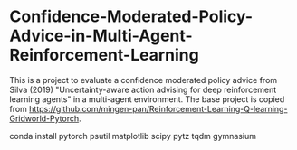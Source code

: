 # Confidence-Moderated-Policy-Advice-in-Multi-Agent-Reinforcement-Learning

This is a project to evaluate a confidence moderated policy advice from Silva (2019) "Uncertainty-aware action advising for deep reinforcement learning agents" in a multi-agent environment. The base project is copied from https://github.com/mingen-pan/Reinforcement-Learning-Q-learning-Gridworld-Pytorch.

conda install pytorch psutil matplotlib scipy pytz tqdm gymnasium
